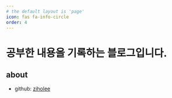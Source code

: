 ```yaml
---
# the default layout is 'page'
icon: fas fa-info-circle
order: 4
---
```


# 공부한 내용을 기록하는 블로그입니다.

## about
- github: [ziholee](https://github.com/ziholee)
